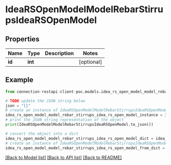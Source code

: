 # IdeaRSOpenModelModelRebarStirrupsIdeaRSOpenModel


## Properties

Name | Type | Description | Notes
------------ | ------------- | ------------- | -------------
**id** | **int** |  | [optional] 

## Example

```python
from connection-restapi-client-poc.models.idea_rs_open_model_model_rebar_stirrups_idea_rs_open_model import IdeaRSOpenModelModelRebarStirrupsIdeaRSOpenModel

# TODO update the JSON string below
json = "{}"
# create an instance of IdeaRSOpenModelModelRebarStirrupsIdeaRSOpenModel from a JSON string
idea_rs_open_model_model_rebar_stirrups_idea_rs_open_model_instance = IdeaRSOpenModelModelRebarStirrupsIdeaRSOpenModel.from_json(json)
# print the JSON string representation of the object
print(IdeaRSOpenModelModelRebarStirrupsIdeaRSOpenModel.to_json())

# convert the object into a dict
idea_rs_open_model_model_rebar_stirrups_idea_rs_open_model_dict = idea_rs_open_model_model_rebar_stirrups_idea_rs_open_model_instance.to_dict()
# create an instance of IdeaRSOpenModelModelRebarStirrupsIdeaRSOpenModel from a dict
idea_rs_open_model_model_rebar_stirrups_idea_rs_open_model_from_dict = IdeaRSOpenModelModelRebarStirrupsIdeaRSOpenModel.from_dict(idea_rs_open_model_model_rebar_stirrups_idea_rs_open_model_dict)
```
[[Back to Model list]](../README.md#documentation-for-models) [[Back to API list]](../README.md#documentation-for-api-endpoints) [[Back to README]](../README.md)


